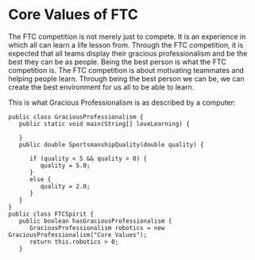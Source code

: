 # Core Values of FTC

The FTC competition is not merely just to compete. It is an experience in which all can learn a life lesson from. Through the 
FTC competition, it is expected that all teams display their gracious professionalism and be the best they can be as people. 
Being the best person is what the FTC competition is. The FTC competition is about motivating teammates and helping people learn. 
Through being the best person we can be, we can create the best environment for us all to be able to learn.

This is what Gracious Professionalism is as described by a computer:

~~~~
public class GraciousProfessionalism {
   public static void main(String[] loveLearning) {
      
   }
   public double SportsmanshipQuality(double quality) {
      
      if (quality < 5 && quality > 0) {
         quality = 5.0;
      }
      else {
         quality = 2.0;
      }
   }
}
public class FTCSpirit {
   public boolean hasGraciousProfessionalism {
      GraciousProfessionalism robotics = new GraciousProfessionalism("Core Values");
      return this.robotics > 0;
   }
~~~~
